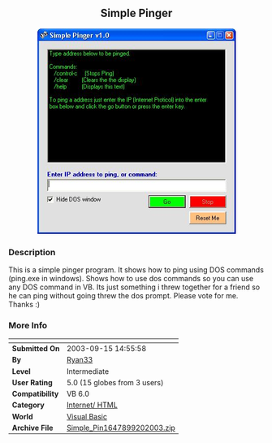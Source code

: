 ﻿<div align="center">

## Simple Pinger

<img src="PIC2003920252198808.JPG">
</div>

### Description

This is a simple pinger program. It shows how to ping using DOS commands (ping.exe in windows). Shows how to use dos commands so you can use any DOS command in VB. Its just something i threw together for a friend so he can ping without going threw the dos prompt. Please vote for me. Thanks :)
 
### More Info
 


<span>             |<span>
---                |---
**Submitted On**   |2003-09-15 14:55:58
**By**             |[Ryan33](https://github.com/Planet-Source-Code/PSCIndex/blob/master/ByAuthor/ryan33.md)
**Level**          |Intermediate
**User Rating**    |5.0 (15 globes from 3 users)
**Compatibility**  |VB 6\.0
**Category**       |[Internet/ HTML](https://github.com/Planet-Source-Code/PSCIndex/blob/master/ByCategory/internet-html__1-34.md)
**World**          |[Visual Basic](https://github.com/Planet-Source-Code/PSCIndex/blob/master/ByWorld/visual-basic.md)
**Archive File**   |[Simple\_Pin1647899202003\.zip](https://github.com/Planet-Source-Code/ryan33-simple-pinger__1-48646/archive/master.zip)








